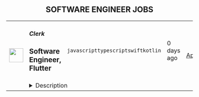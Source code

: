 <div align="center"><h2>SOFTWARE ENGINEER JOBS</h2></div><table><tr>
                <td width="100" height="100" rowspan="2">
                    <img src="https://avatars.githubusercontent.com/u/49538330?s=200&v=4" width="38px" height="auto">
                </td>
                <td width="300">
                    <h5>Clerk</h5>
                    <h3>Software Engineer, Flutter</h3>
                </td>
                <td width="300">
                    <code>javascript</code><code>typescript</code><code>swift</code><code>kotlin</code>
                </td>
                <td width="200">
                <text>0 days ago</text>
                </td>
                <td width="100" rowspan="2">
                <a href="https://www.realworkfromanywhere.com/jobs/software-engineer-flutter-clerk-8969" align="right" target="_blank">Apply</a>
                </td>
            </tr>
            <tr>
                <td colspan="3">
                <details><summary>Description</summary>
                <h2><strong>About Clerk</strong></h2><p style="min-height:1.5em">Clerk is on a mission to solve user management <strong>once and for all.</strong> We are a globally distributed team dedicated to providing best-in-class developer experience, with obsessive attention to every detail. Today, we provide developers with full-stack React components and hooks like <a target="_blank" rel="noopener noreferrer nofollow" href="https://clerk.dev/components/sign-up">&lt;SignUp/&gt;</a>, <a target="_blank" rel="noopener noreferrer nofollow" href="https://clerk.dev/components/sign-in">&lt;SignIn/&gt;</a>, <a target="_blank" rel="noopener noreferrer nofollow" href="https://clerk.dev/components/user-profile">&lt;UserProfile/&gt;</a>, <a target="_blank" rel="noopener noreferrer nofollow" href="https://clerk.com/docs/references/react/use-user">useUser</a>, and <a target="_blank" rel="noopener noreferrer nofollow" href="https://clerk.com/docs/references/react/use-organization">useOrganization</a>. These APIs allow developers to build hard-to-get-right user and organization management flows. We believe that <a target="_blank" rel="noopener noreferrer nofollow" href="https://youtube.com/watch?v=enUuBY3HXh4">a component is worth a thousand APIs</a>.</p><p style="min-height:1.5em"></p><h2>About the Role</h2><p style="min-height:1.5em">We're looking for a passionate Software Engineer to take ownership of our Flutter and Expo SDKs. Our Expo SDK is already one of our most popular offerings, trusted by thousands of developers building React Native applications. Our Flutter SDK recently entered beta and is already being used in production by many customers.</p><p style="min-height:1.5em">As the lead engineer for these mobile frameworks, you'll be responsible for maintaining, supporting, and continuously improving these critical SDKs that enable developers to add authentication and user management to their mobile applications with just a few lines of code.</p><p style="min-height:1.5em"></p><h2>What you’ll do</h2><p style="min-height:1.5em"><strong>SDK Development &amp; Maintenance</strong></p><ul style="min-height:1.5em"><li><p style="min-height:1.5em">Take full ownership of Clerk's Flutter and Expo SDKs, from architecture to implementation</p></li><li><p style="min-height:1.5em">Design and implement new Clerk features that make authentication even better for mobile developers</p></li><li><p style="min-height:1.5em">Maintain high code quality, security standards, and performance across both SDKs</p></li><li><p style="min-height:1.5em">Write comprehensive documentation, guides, and code examples that developers actually want to read</p></li></ul><p style="min-height:1.5em"><strong>Developer Experience</strong></p><ul style="min-height:1.5em"><li><p style="min-height:1.5em">Collaborate with our marketing &amp; support teams to understand pain points and feature requests</p></li><li><p style="min-height:1.5em">Create sample applications and integration guides that showcase best practices</p></li><li><p style="min-height:1.5em">Respond to community questions and provide technical support for SDK-related issues</p></li><li><p style="min-height:1.5em">Contribute to our open-source ecosystem and engage with the developer community</p></li></ul><p style="min-height:1.5em"><strong>Cross-Platform Excellence</strong></p><ul style="min-height:1.5em"><li><p style="min-height:1.5em">Ensure seamless functionality across iOS, Android, and web platforms for both Flutter and Expo</p></li><li><p style="min-height:1.5em">Work closely with our native iOS and Android developers to maintain consistency across all mobile SDKs</p></li><li><p style="min-height:1.5em">Stay current with React Native, Expo, and Flutter ecosystem changes and updates</p></li><li><p style="min-height:1.5em">Optimize for performance, security, and developer ergonomics</p></li></ul><p style="min-height:1.5em"><strong>Strategic Development</strong></p><ul style="min-height:1.5em"><li><p style="min-height:1.5em">Define the technical roadmap for mobile SDK development</p></li><li><p style="min-height:1.5em">Evaluate and potentially lead development for additional mobile frameworks based on customer demand</p></li><li><p style="min-height:1.5em">Collaborate with Product and Engineering teams to prioritize features and improvements</p></li><li><p style="min-height:1.5em">Influence Clerk's overall mobile strategy based on your deep ecosystem knowledge</p></li></ul><p style="min-height:1.5em"></p><h2><strong>Who you are</strong></h2><p style="min-height:1.5em"><strong>Required Experience</strong></p><ul style="min-height:1.5em"><li><p style="min-height:1.5em">3+ years of software engineering experience, with significant mobile development focus</p></li><li><p style="min-height:1.5em">Deep expertise in Flutter development, including Dart, widget architecture, and cross-platform considerations</p></li><li><p style="min-height:1.5em">Strong experience with JavaScript/TypeScript (React Native/Expo)</p></li><li><p style="min-height:1.5em">Experience building and maintaining SDKs, libraries, or developer tools</p></li><li><p style="min-height:1.5em">Understanding of authentication flows, security best practices, and mobile-specific considerations</p></li><li><p style="min-height:1.5em">Knowledge of authentication protocols (OAuth, SAML, JWT)</p></li><li><p style="min-height:1.5em">Experience with API integration, state management, and mobile app architecture patterns</p></li><li><p style="min-height:1.5em">Experience with Git, package managers (<a target="_blank" rel="noopener noreferrer nofollow" href="http://pub.dev">pub.dev</a>, npm), and collaborative development workflows</p></li></ul><p style="min-height:1.5em"><strong>Nice to Have</strong></p><ul style="min-height:1.5em"><li><p style="min-height:1.5em">Experience with other mobile frameworks (Ionic, Electron, etc.)</p></li><li><p style="min-height:1.5em">Background in developer advocacy or technical writing</p></li><li><p style="min-height:1.5em">Open source contributions to mobile development projects</p></li><li><p style="min-height:1.5em">Experience with native iOS (Swift) or Android (Kotlin) development</p></li><li><p style="min-height:1.5em">Knowledge of backend API development and database design</p></li><li><p style="min-height:1.5em">Understanding of enterprise authentication requirements (SSO, SAML, etc.)</p></li></ul><h2>Benefits</h2><ul style="min-height:1.5em"><li><p style="min-height:1.5em"><strong>Competitive Salary</strong> – We want you to know that we value the skills and experience you bring to the table. We go out of our way to make sure that you feel fairly compensated.</p></li><li><p style="min-height:1.5em"><strong>Equity Ownership</strong> – At Clerk, we believe in shared success. That's why we offer a stock option plan so that everyone can benefit from the growth and prosperity of the company.</p></li><li><p style="min-height:1.5em"><strong>Work Gear</strong> - Set up your ideal home office with the gear of your choice. At Clerk, we want to ensure that you have everything you need to perform at your best.</p></li><li><p style="min-height:1.5em"><strong>Flexible Vacation Policy</strong> – We believe in work-life balance and trust you to take the time you need. Although we recommend 25 days per year, our vacation policy is unlimited. This is in addition to observing national holidays specific to your country of residence.</p></li><li><p style="min-height:1.5em"><strong>Diverse and Inclusive Team</strong> – Join our exceptional, diverse, and globally distributed team at Clerk. We are committed to fostering an inclusive environment where everyone can contribute their best in building impactful products and tools for the modern web.</p></li></ul>
                </details>
                </td>
            </tr></table>